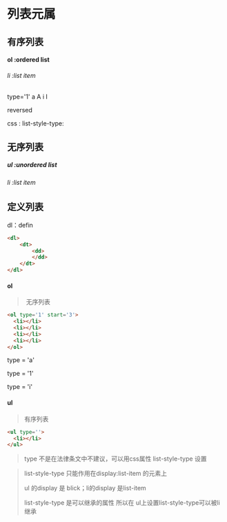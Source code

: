 # 列表元属

## 有序列表

#### ol :ordered list

###### li :list item 

type='1' a A i I

reversed

css :
list-style-type:
## 无序列表
##### ul :unordered list

###### li :list item

## 定义列表

dl：defin

```html
<dl>
    <dt>
        <dd>
        </dd>
    </dt>
</dl>        
```



#### ol

> ​	无序列表

```html
<ol type='1' start='3'>
  <li></li>
  <li></li>
  <li></li>
  <li></li>
</ol>
```

type = 'a'

type = '1'

type = 'i'

#### ul

> 有序列表

```html
<ul type=''>
  <li></li>
</ul>
```



> type 不是在法律条文中不建议，可以用css属性 list-style-type 设置

> list-style-type 只能作用在display:list-item 的元素上
>
> ul 的display 是 blick；li的display 是list-item 
>
> list-style-type 是可以继承的属性 所以在 ul上设置list-style-type可以被li 继承